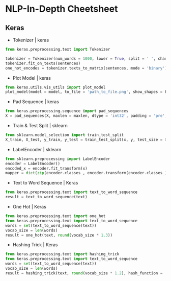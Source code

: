 # NLP-In-Depth Cheetsheet

## Keras
- Tokenizer | keras
```python
from keras.preprocessing.text import Tokenizer

tokenizer = Tokenizer(num_words = 1000, lower = True, split = ' ', char_level = False, oov_token = None)
tokenizer.fit_on_texts(sentences)
one_hot_encodes = tokenizer.texts_to_matrix(sentences, mode = 'binary') # Modes: 'binary', 'count', 'freq', 'tfidf'
```
- Plot Model | keras
```python
from keras.utils.vis_utils import plot_model
plot_model(model = model, to_file = 'path_to_file.png', show_shapes = False, show_dtypes = False, show_layer_names = True, rankdir = 'TB', expand_nested = False, dpi = 96)
```
- Pad Sequence | keras
```python
from keras.preprocessing.sequence import pad_sequences
X = pad_sequences(X, maxlen = maxlen, dtype = 'int32', padding = 'pre', truncating = 'pre', value = 0.0) # padding & truncating: 'pre', 'post'
```
- Train & Test Split | sklearn
```python
from sklearn.model_selection import train_test_split
X_train, X_test, y_train, y_test = train_test_split(x, y, test_size = 0.1, random_state = 42)
```
- LabelEncoder | sklearn
```python
from sklearn.preprocessing import LabelEncoder
encoder = LabelEncoder()
encoded_x = encoder.fit_transform(x)
mapper = dict(zip(encoder.classes_, encoder.transform(encoder.classes_)))
```
- Text to Word Sequence | Keras
```python
from keras.preprocessing.text import text_to_word_sequence
result = text_to_word_sequence(text)
```
- One Hot | Keras
```python
from keras.preprocessing.text import one_hot
from keras.preprocessing.text import text_to_word_sequence
words = set(text_to_word_sequence(text))
vocab_size = len(words)
result = one_hot(text, round(vocab_size * 1.3))
```
- Hashing Trick | Keras
```python
from keras.preprocessing.text import hashing_trick
from keras.preprocessing.text import text_to_word_sequence
words = set(text_to_word_sequence(text))
vocab_size = len(words)
result = hashing_trick(text, round(vocab_size * 1.2), hash_function = 'md5')
```
